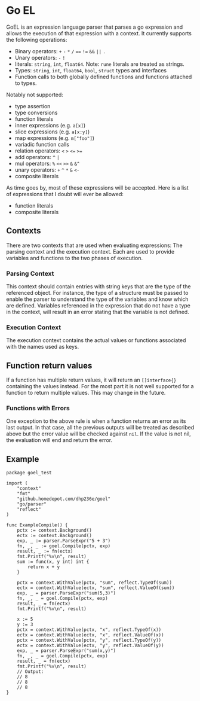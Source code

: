 


# Go EL
GoEL is an expression language parser that parses a go expression and
allows the execution of that expression with a context.  It currently
supports the following operations:

* Binary operators: `+` `-` `*` `/` `==` `!=` `&&` `||` `.`
* Unary operators: `-` `!`
* literals: `string`, `int`, `float64`.
  Note: `rune` literals are treated as strings.
* Types: `string`, `int`, `float64`, `bool`, `struct` types and interfaces
* Function calls to both globally defined functions and functions 
  attached to types.

Notably not supported:
* type assertion
* type conversions
* function literals
* inner expressions (e.g. `a[x]`)
* slice expressions (e.g. `a[x:y]`)
* map expressions (e.g. `m["foo"]`)
* variadic function calls
* relation operators: `<` `>` `<=` `>=` 
* add operators: `^` `|`
* mul operators: `%` `<<` `>>` `&` `&^`
* unary operators: `+` `^` `*` `&` `<-`
* composite literals

As time goes by, most of these expressions will be accepted.  Here is a
list of expressions that I doubt will ever be allowed:

* function literals
* composite literals

## Contexts
There are two contexts that are used when evaluating expressions: The
parsing context and the execution context.  Each are used to provide
variables and functions to the two phases of execution.

### Parsing Context
This context should contain entries with string keys that are the type
of the referenced object.  For instance, the type of a structure must be
passed to enable the parser to understand the type of the variables and
know which are defined.  Variables referenced in the expression that do
not have a type in the context, will result in an error stating that the
variable is not defined.

### Execution Context
The execution context contains the actual values or functions associated
with the names used as keys.

## Function return values
If a function has multiple return values, it will return an 
`[]interface{}` containing the values instead.  For the most part it is
not well supported for a function to return multiple values.  This may
change in the future.

### Functions with Errors
One exception to the above rule is when a function returns an error as
its last output.  In that case, all the previous outputs will be treated
as described above but the error value will be checked against `nil`. If
the value is not nil, the evaluation will end and return the error.

## Example

```golang
package goel_test

import (
	"context"
	"fmt"
	"github.homedepot.com/dhp236e/goel"
	"go/parser"
	"reflect"
)

func ExampleCompile() {
	pctx := context.Background()
	ectx := context.Background()
	exp, _ := parser.ParseExpr("5 + 3")
	fn, _, _ := goel.Compile(pctx, exp)
	result, _ := fn(ectx)
	fmt.Printf("%v\n", result)
	sum := func(x, y int) int {
		return x + y
	}

	pctx = context.WithValue(pctx, "sum", reflect.TypeOf(sum))
	ectx = context.WithValue(ectx, "sum", reflect.ValueOf(sum))
	exp, _ = parser.ParseExpr("sum(5,3)")
	fn, _, _ = goel.Compile(pctx, exp)
	result, _ = fn(ectx)
	fmt.Printf("%v\n", result)

	x := 5
	y := 3
	pctx = context.WithValue(pctx, "x", reflect.TypeOf(x))
	ectx = context.WithValue(ectx, "x", reflect.ValueOf(x))
	pctx = context.WithValue(pctx, "y", reflect.TypeOf(y))
	ectx = context.WithValue(ectx, "y", reflect.ValueOf(y))
	exp, _ = parser.ParseExpr("sum(x,y)")
	fn, _, _ = goel.Compile(pctx, exp)
	result, _ = fn(ectx)
	fmt.Printf("%v\n", result)
	// Output:
	// 8
	// 8
	// 8
}
```